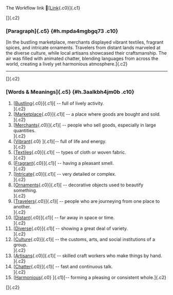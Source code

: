 The Workflow link
👏[[Link](https://www.google.com/url?q=http://www.google.com&sa=D&source=editors&ust=1757713232596960&usg=AOvVaw2MbwFnfu3sOIwh5qTAgWsF){.c0}]{.c1}

[]{.c2}

### [Paragraph]{.c5} {#h.mpda4mgbgq73 .c10}

[In the bustling marketplace, merchants displayed vibrant textiles,
fragrant spices, and intricate ornaments. Travelers from distant lands
marveled at the diverse culture, while local artisans showcased their
craftsmanship. The air was filled with animated chatter, blending
languages from across the world, creating a lively yet harmonious
atmosphere.]{.c2}

------------------------------------------------------------------------

[]{.c2}

### [Words & Meanings]{.c5} {#h.3aalkbh4jm0b .c10}

1.  [[Bustling](https://www.google.com/url?q=http://www.google.com&sa=D&source=editors&ust=1757713232598207&usg=AOvVaw1E-qauZY03VNvYe9BbgoFQ){.c0}]{.c1}[ --
    full of lively activity.\
    ]{.c2}
2.  [[Marketplace](https://www.google.com/url?q=http://www.google.com&sa=D&source=editors&ust=1757713232598444&usg=AOvVaw22m_t8ZRBNGLHr93BLwMzC){.c0}]{.c1}[ --
    a place where goods are bought and sold.\
    ]{.c2}
3.  [[Merchants](https://www.google.com/url?q=http://www.google.com&sa=D&source=editors&ust=1757713232598701&usg=AOvVaw39X3q_N9eMCDZDVLkNznKY){.c0}]{.c1}[ --
    people who sell goods, especially in large quantities.\
    ]{.c2}
4.  [[Vibrant](https://www.google.com/url?q=http://www.google.com&sa=D&source=editors&ust=1757713232598960&usg=AOvVaw1Au9kMxALSVbIjCHriRqam){.c0}
    ]{.c1}[-- full of life and energy.\
    ]{.c2}
5.  [[Textiles](https://www.google.com/url?q=http://www.google.com&sa=D&source=editors&ust=1757713232599177&usg=AOvVaw2xs4vIbdLzkJ9tC9Oz_iud){.c0}]{.c1}[ --
    types of cloth or woven fabric.\
    ]{.c2}
6.  [[Fragrant](https://www.google.com/url?q=http://www.google.com&sa=D&source=editors&ust=1757713232599401&usg=AOvVaw1QGixvuSJ98BWuNgWm0V6m){.c0}]{.c1}[ --
    having a pleasant smell.\
    ]{.c2}
7.  [[Intricate](https://www.google.com/url?q=http://www.google.com&sa=D&source=editors&ust=1757713232599606&usg=AOvVaw0Oku8I8JqP2eg4v5c0x26N){.c0}]{.c1}[ --
    very detailed or complex.\
    ]{.c2}
8.  [[Ornaments](https://www.google.com/url?q=http://www.google.com&sa=D&source=editors&ust=1757713232599801&usg=AOvVaw1RAYD-hXTcnRW5te2jBAMg){.c0}]{.c1}[ --
    decorative objects used to beautify something.\
    ]{.c2}
9.  [[Travelers](https://www.google.com/url?q=http://www.google.com&sa=D&source=editors&ust=1757713232600061&usg=AOvVaw33B0uItHCMKJECFHY5lqjB){.c0}]{.c1}[ --
    people who are journeying from one place to another.\
    ]{.c2}
10. [[Distant](https://www.google.com/url?q=http://www.google.com&sa=D&source=editors&ust=1757713232600333&usg=AOvVaw1QP6TOhni3Fvr50EkpXJZ3){.c0}]{.c1}[ --
    far away in space or time.\
    ]{.c2}
11. [[Diverse](https://www.google.com/url?q=http://www.google.com&sa=D&source=editors&ust=1757713232600554&usg=AOvVaw29WORfOx8mpO3h2RUug4p9){.c0}]{.c1}[ --
    showing a great deal of variety.\
    ]{.c2}
12. [[Culture](https://www.google.com/url?q=http://www.google.com&sa=D&source=editors&ust=1757713232600767&usg=AOvVaw2-GleEf6WI1SRsIeqdPQSN){.c0}]{.c1}[ --
    the customs, arts, and social institutions of a group.\
    ]{.c2}
13. [[Artisans](https://www.google.com/url?q=http://www.google.com&sa=D&source=editors&ust=1757713232601028&usg=AOvVaw3Hp8KsyJbFYPHF_j0TeAzT){.c0}]{.c1}[ --
    skilled craft workers who make things by hand.\
    ]{.c2}
14. [[Chatter](https://www.google.com/url?q=http://www.google.com&sa=D&source=editors&ust=1757713232601263&usg=AOvVaw2gFHPSpMmvS5u3a7_2ovex){.c0}]{.c1}[ --
    fast and continuous talk.\
    ]{.c2}
15. [[Harmonious](https://www.google.com/url?q=http://www.google.com&sa=D&source=editors&ust=1757713232601465&usg=AOvVaw0wmgqSnbliXKjS4JLhQkYV){.c0}
    ]{.c1}[-- forming a pleasing or consistent whole.]{.c2}

[]{.c2}
